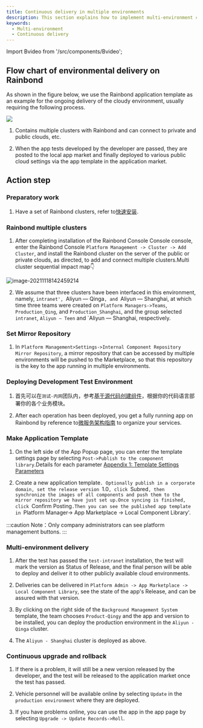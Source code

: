 ```yaml
---
title: Continuous delivery in multiple environments
description: This section explains how to implement multi-environment continuous delivery on Rainbond
keywords:
  - Multi-environment
  - Continuous delivery
---
```


Import Bvideo from '/src/components/Bvideo';

<Bvideo src="//player.bilibili.com/player.html?aid=436800242&bvid=BV1uj411N7Vy&cid=1005328921&page=4" />

## Flow chart of environmental delivery on Rainbond

As shown in the figure below, we use the Rainbond application template as an example for the ongoing delivery of the cloudy environment, usually requiring the following process.

<!-- ![multi-env-delivery](https://static.goodrain.com/docs/5.10/delivery/multi-env-delivery.jpg) -->

![](https://static.goodrain.com/docs/5.11/delivery/continuous/source-code/multi-env-delivery.png)

1. Contains multiple clusters with Rainbond and can connect to private and public clouds, etc.

2. When the app tests developed by the developer are passed, they are posted to the local app market and finally deployed to various public cloud settings via the app template in the application market.

## Action step

### Preparatory work

1. Have a set of Rainbond clusters, refer to[快速安装](/docs/quick-start/quick-install).

### Rainbond multiple clusters

1. After completing installation of the Rainbond Console Console console, enter the Rainbond Console `Platform Management -> Cluster -> Add Cluster`, and install the Rainbond cluster on the server of the public or private clouds, as directed, to add and connect multiple clusters.Multi cluster sequential impact map:point_down:

<img src="https://pic.imgdb.cn/item/61a5d0802ab3f51d91d5afc2.png" alt="image-20211118142459214"  />

2. We assume that three clusters have been interfaced in this environment, namely, `intranet', `Aliyun — Qinga`, and `Aliyun — Shanghai, at which time three teams were created on `Platform Managers->Teams`, `Production_Qing`, and `Production_Shanghai`, and the group selected `intranet`, `Aliyun — Teen` and \`Aliyun — Shanghai, respectively.

### Set Mirror Repository

1. In `Platform Management>Settings->Internal Component Repository Mirror Repository`, a mirror repository that can be accessed by multiple environments will be pushed to the Marketplace, so that this repository is the key to the app running in multiple environments.

### Deploying Development Test Environment

1. 首先可以在`测试-内网`团队内，参考[基于源代码创建组件](/docs/devops/app-deploy/)，根据你的代码语言部署你的各个业务模块。

2. After each operation has been deployed, you get a fully running app on Rainbond by reference to[微服务架构指南](/docs/microservice/overview) to organize your services.

### Make Application Template

1. On the left side of the App Popup page, you can enter the template settings page by selecting `Post->Publish to the component library`.Details for each parameter [Appendix 1: Template Settings Parameters](/docs/delivery/app-model-parameters)

2. Create a new application template`. Optionally publish in a corporate domain, set the release version `1.0`, click `Subred`, then synchronize the images of all components and push them to the mirror repository we have just set up.Once syncing is finished, click `Confirm Posting`.Then you can see the published app template in `Platform Manager-> App Marketplace -> Local Component Library'.

:::caution
Note：Only company administrators can see platform management buttons.
:::

### Multi-environment delivery

1. After the test has passed the `test-intranet` installation, the test will mark the version as Status of Release, and the final person will be able to deploy and deliver it to other publicly available cloud environments.

2. Deliveries can be delivered in `Platform Admin -> App Marketplace -> Local Component Library`, see the state of the app's Release, and can be assured with that version.

3. By clicking on the right side of the `Background Management System` template, the team chooses `Product-Qingy` and the app and version to be installed, you can deploy the production environment in the `Aliyun - Qinga` cluster.

4. The `Aliyun - Shanghai` cluster is deployed as above.

### Continuous upgrade and rollback

1. If there is a problem, it will still be a new version released by the developer, and the test will be released to the application market once the test has passed.

2. Vehicle personnel will be available online by selecting `Update` in the `production environment` where they are deployed.

3. If you have problems online, you can use the app in the app page by selecting `Upgrade -> Update Records->Roll`.

